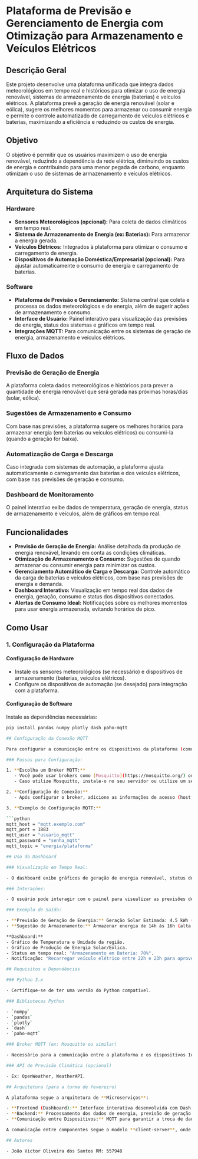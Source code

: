 # Plataforma de Previsão e Gerenciamento de Energia com Otimização para Armazenamento e Veículos Elétricos

## Descrição Geral

Este projeto desenvolve uma plataforma unificada que integra dados meteorológicos em tempo real e históricos para otimizar o uso de energia renovável, sistemas de armazenamento de energia (baterias) e veículos elétricos. A plataforma prevê a geração de energia renovável (solar e eólica), sugere os melhores momentos para armazenar ou consumir energia e permite o controle automatizado de carregamento de veículos elétricos e baterias, maximizando a eficiência e reduzindo os custos de energia.

## Objetivo

O objetivo é permitir que os usuários maximizem o uso de energia renovável, reduzindo a dependência da rede elétrica, diminuindo os custos de energia e contribuindo para uma menor pegada de carbono, enquanto otimizam o uso de sistemas de armazenamento e veículos elétricos.

## Arquitetura do Sistema

### Hardware

- **Sensores Meteorológicos (opcional):** Para coleta de dados climáticos em tempo real.
- **Sistema de Armazenamento de Energia (ex: Baterias):** Para armazenar a energia gerada.
- **Veículos Elétricos:** Integrados à plataforma para otimizar o consumo e carregamento de energia.
- **Dispositivos de Automação Doméstica/Empresarial (opcional):** Para ajustar automaticamente o consumo de energia e carregamento de baterias.

### Software

- **Plataforma de Previsão e Gerenciamento:** Sistema central que coleta e processa os dados meteorológicos e de energia, além de sugerir ações de armazenamento e consumo.
- **Interface de Usuário:** Painel interativo para visualização das previsões de energia, status dos sistemas e gráficos em tempo real.
- **Integrações MQTT:** Para comunicação entre os sistemas de geração de energia, armazenamento e veículos elétricos.

## Fluxo de Dados

### Previsão de Geração de Energia

A plataforma coleta dados meteorológicos e históricos para prever a quantidade de energia renovável que será gerada nas próximas horas/dias (solar, eólica).

### Sugestões de Armazenamento e Consumo

Com base nas previsões, a plataforma sugere os melhores horários para armazenar energia (em baterias ou veículos elétricos) ou consumi-la (quando a geração for baixa).

### Automatização de Carga e Descarga

Caso integrada com sistemas de automação, a plataforma ajusta automaticamente o carregamento das baterias e dos veículos elétricos, com base nas previsões de geração e consumo.

### Dashboard de Monitoramento

O painel interativo exibe dados de temperatura, geração de energia, status de armazenamento e veículos, além de gráficos em tempo real.

## Funcionalidades

- **Previsão de Geração de Energia:** Análise detalhada da produção de energia renovável, levando em conta as condições climáticas.
- **Otimização de Armazenamento e Consumo:** Sugestões de quando armazenar ou consumir energia para minimizar os custos.
- **Gerenciamento Automático de Carga e Descarga:** Controle automático da carga de baterias e veículos elétricos, com base nas previsões de energia e demanda.
- **Dashboard Interativo:** Visualização em tempo real dos dados de energia, geração, consumo e status dos dispositivos conectados.
- **Alertas de Consumo Ideal:** Notificações sobre os melhores momentos para usar energia armazenada, evitando horários de pico.

## Como Usar

### 1. Configuração da Plataforma

#### Configuração de Hardware

- Instale os sensores meteorológicos (se necessário) e dispositivos de armazenamento (baterias, veículos elétricos).
- Configure os dispositivos de automação (se desejado) para integração com a plataforma.

#### Configuração de Software

Instale as dependências necessárias:

```bash
pip install pandas numpy plotly dash paho-mqtt

## Configuração da Conexão MQTT

Para configurar a comunicação entre os dispositivos da plataforma (como sensores de energia, baterias e veículos elétricos) e a plataforma de gerenciamento, é necessário configurar o **broker MQTT**. A plataforma utiliza MQTT para garantir a troca de dados em tempo real.

### Passos para Configuração:

1. **Escolha um Broker MQTT:** 
   - Você pode usar brokers como [Mosquitto](https://mosquitto.org/) ou qualquer outro broker MQTT de sua escolha.
   - Caso utilize Mosquitto, instale-o no seu servidor ou utilize um serviço MQTT em nuvem.

2. **Configuração de Conexão:**
   - Após configurar o broker, adicione as informações de acesso (host, porta, usuário e senha) ao arquivo de configuração da plataforma.

3. **Exemplo de Configuração MQTT:**

```python
mqtt_host = "mqtt.exemplo.com"
mqtt_port = 1883
mqtt_user = "usuario_mqtt"
mqtt_password = "senha_mqtt"
mqtt_topic = "energia/plataforma"

## Uso do Dashboard

### Visualização em Tempo Real:

- O dashboard exibe gráficos de geração de energia renovável, status dos sistemas de armazenamento (baterias e veículos elétricos) e alertas sobre os melhores momentos para armazenar ou consumir energia.

### Interações:

- O usuário pode interagir com o painel para visualizar as previsões de energia para os próximos dias e semanas. Além disso, o painel permite ajustar configurações de automação, como a programação de carregamento dos veículos elétricos.

### Exemplo de Saída:

- **Previsão de Geração de Energia:** Geração Solar Estimada: 4.5 kWh (para o dia de hoje).
- **Sugestão de Armazenamento:** Armazenar energia de 14h às 16h (alta geração prevista).

**Dashboard:**
- Gráfico de Temperatura e Umidade da região.
- Gráfico de Produção de Energia Solar/Eólica.
- Status em tempo real: "Armazenamento em Bateria: 70%".
- Notificação: "Recarregar veículo elétrico entre 22h e 23h para aproveitar baixa tarifa."

## Requisitos e Dependências

### Python 3.x

- Certifique-se de ter uma versão do Python compatível.

### Bibliotecas Python

- `numpy`
- `pandas`
- `plotly`
- `dash`
- `paho-mqtt`

### Broker MQTT (ex: Mosquitto ou similar)

- Necessário para a comunicação entre a plataforma e os dispositivos IoT.

### API de Previsão Climática (opcional)

- Ex: OpenWeather, WeatherAPI.

## Arquitetura (para a turma de fevereiro)

A plataforma segue a arquitetura de **Microserviços**:

- **Frontend (Dashboard):** Interface interativa desenvolvida com Dash, Plotly e gráficos em tempo real.
- **Backend:** Processamento dos dados de energia, previsão de geração e otimização de consumo, utilizando Python.
- **Comunicação entre Dispositivos:** MQTT para garantir a troca de dados em tempo real entre dispositivos de geração, armazenamento e veículos elétricos.

A comunicação entre componentes segue o modelo **client-server**, onde o **ESP32** (ou dispositivo similar) atua como cliente e a plataforma de gerenciamento funciona como servidor.

## Autores

- João Victor Oliveira dos Santos RM: 557948

